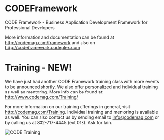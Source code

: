 CODEFramework
=============

CODE Framework - Business Application Development Framework for Professional Developers

More information and documentation can be found at http://codemag.com/framework and also on http://codeframework.codeplex.com

Training - NEW!
===============

We have just had another CODE Framework training class with more events to be announced shortly. We also offer personalized and individual training as well as mentoring. More info can be found at: http://www.codemag.com/Training/

For more information on our training offerings in general, visit http://codemag.com/Training. Individual training and mentoring is available as well. You can also contact us by sending email to info@codemag.com or by calling us at 832-717-4445 (ext 013). Ask for Iain.

![CODE Training](http://www.codemag.com/Images/Logos/CODETraining_Small.png "CODE Training")
